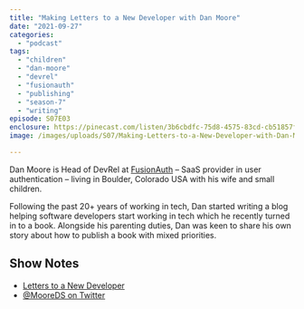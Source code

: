 ```yaml
---
title: "Making Letters to a New Developer with Dan Moore"
date: "2021-09-27"
categories: 
  - "podcast"
tags: 
  - "children"
  - "dan-moore"
  - "devrel"
  - "fusionauth"
  - "publishing"
  - "season-7"
  - "writing"
episode: S07E03
enclosure: https://pinecast.com/listen/3b6cbdfc-75d8-4575-83cd-cb51857f4c13.mp3
image: /images/uploads/S07/Making-Letters-to-a-New-Developer-with-Dan-Moore.jpg

---
```


Dan Moore is Head of DevRel at [FusionAuth](https://fusionauth.io) – SaaS provider in user authentication – living in Boulder, Colorado USA with his wife and small children.

Following the past 20+ years of working in tech, Dan started writing a blog helping software developers start working in tech which he recently turned in to a book. Alongside his parenting duties, Dan was keen to share his own story about how to publish a book with mixed priorities.

## Show Notes

- [Letters to a New Developer](https://letterstoanewdeveloper.com)
- [@MooreDS on Twitter](https://twitter.com/mooreds)

